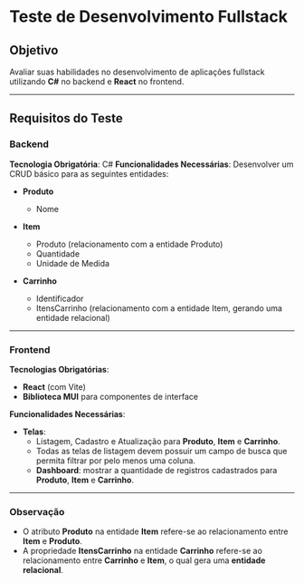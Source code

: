 # Teste de Desenvolvimento Fullstack

## Objetivo
Avaliar suas habilidades no desenvolvimento de aplicações fullstack utilizando **C#** no backend e **React** no frontend.

---

## Requisitos do Teste

### Backend
**Tecnologia Obrigatória**: C#
**Funcionalidades Necessárias**:
Desenvolver um CRUD básico para as seguintes entidades:

- **Produto**
  - Nome

- **Item**
  - Produto (relacionamento com a entidade Produto)
  - Quantidade
  - Unidade de Medida

- **Carrinho**
  - Identificador
  - ItensCarrinho (relacionamento com a entidade Item, gerando uma entidade relacional)

---

### Frontend
**Tecnologias Obrigatórias**:
- **React** (com Vite)
- **Biblioteca MUI** para componentes de interface

**Funcionalidades Necessárias**:
- **Telas**:
  - Listagem, Cadastro e Atualização para **Produto**, **Item** e **Carrinho**.
  - Todas as telas de listagem devem possuir um campo de busca que permita filtrar por pelo menos uma coluna.
  - **Dashboard**: mostrar a quantidade de registros cadastrados para **Produto**, **Item** e **Carrinho**.

---

### Observação
- O atributo **Produto** na entidade **Item** refere-se ao relacionamento entre **Item** e **Produto**.
- A propriedade **ItensCarrinho** na entidade **Carrinho** refere-se ao relacionamento entre **Carrinho** e **Item**, o qual gera uma **entidade relacional**.

